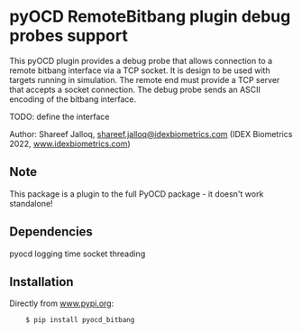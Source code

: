 pyOCD RemoteBitbang plugin debug probes support
================================================

This pyOCD plugin provides a debug probe that allows connection to a remote bitbang interface
via a TCP socket.  It is design to be used with targets running in simulation.  The remote
end must provide a TCP server that accepts a socket connection.  The debug probe sends an ASCII
encoding of the bitbang interface.

TODO: define the interface

Author: Shareef Jalloq, shareef.jalloq@idexbiometrics.com (IDEX Biometrics 2022, www.idexbiometrics.com)

Note
----
This package is a plugin to the full PyOCD package - it doesn't work standalone!


Dependencies
------------
pyocd
logging
time
socket
threading

Installation
------------
Directly from www.pypi.org:

``` bash
    $ pip install pyocd_bitbang
